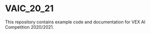 # VAIC_20_21
This repository contains example code and documentation for VEX AI Competition 2020/2021. 

